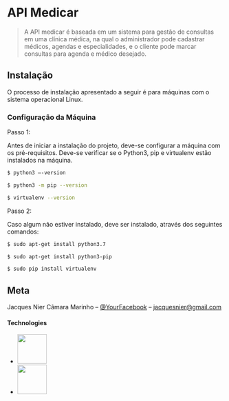 # API Medicar 
> A API medicar é baseada em um sistema para gestão de consultas em uma clínica médica, na qual o administrador pode cadastrar médicos, agendas e especialidades, e o cliente pode marcar consultas para agenda e médico desejado.

## Instalação
O processo de instalação apresentado a seguir é para máquinas com o sistema operacional Linux.   

### Configuração da Máquina

Passo 1:

Antes de iniciar a instalação do projeto, deve-se configurar a máquina com os pré-requisitos. Deve-se verificar se o Python3, pip e virtualenv estão instalados na máquina.

```sh
$ python3 –-version
```

```sh
$ python3 -m pip --version
```

```sh
$ virtualenv --version
```

Passo 2:

Caso algum não estiver instalado, deve ser instalado, através dos seguintes comandos:

```sh
$ sudo apt-get install python3.7
```

```sh
$ sudo apt-get install python3-pip
```

```sh
$ sudo pip install virtualenv
```

## Meta

Jacques Nier Câmara  Marinho – [@YourFacebook](https://facebook.com/jacques.nier) – jacquesnier@gmail.com

#### Technologies
- <img src="https://www.djangoproject.com/s/img/logos/django-logo-negative.png" width="68">
- <img src="https://safenet.gemalto.com/uploadedImages/images/Logos/postgresql-logo.png" width="68">